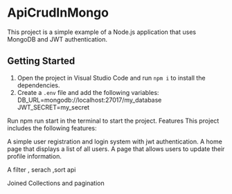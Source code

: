 # ApiCrudInMongo

This project is a simple example of a Node.js application that uses MongoDB and JWT authentication.

## Getting Started

1. Open the project in Visual Studio Code and run `npm i` to install the dependencies.
2. Create a `.env` file and add the following variables:
DB_URL=mongodb://localhost:27017/my_database
JWT_SECRET=my_secret

Run npm run start in the terminal to start the project.
Features
This project includes the following features:

A simple user registration and login system with jwt authentication.
A home page that displays a list of all users.
A page that allows users to update their profile information.

A filter , serach ,sort api 

Joined Collections and pagination


